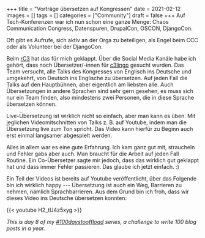 +++
title = "Vorträge übersetzen auf Kongressen"
date = 2021-02-12
images = []
tags = []
categories = ["Community"]
draft = false
+++
Auf Tech-Konferenzen war ich nun schon eine ganze Menge: Chaos Communication Congress, Datenspuren, DrupalCon, OSCON, DjangoCon.

Oft gibt es Aufrufe, sich aktiv an der Orga zu beteiligen, als Engel beim CCC oder als Volunteer bei der DjangoCon.

Beim [rC3](https://events.ccc.de/2020/09/04/rc3-remote-chaos-experience/) hat das für mich geklappt. Über die Social Media Kanäle habe ich gehört, dass noch Übersetzer/-innen für [c3lingo](https://c3lingo.org/) gesucht wurden. Das Team versucht, alle Talks des Kongresses von Englisch ins Deutsche und umgekehrt, von Deutsch ins Englische zu übersetzen. Auf jeden Fall die Talks auf den Hauptbühnen, aber eigentlich am liebsten alle. Auch Übersetzungen in andere Sprachen sind sehr gern gesehen, es muss sich nur ein Team finden, also mindestens zwei Personen, die in diese Sprache übersetzen können.

Live-Übersetzung ist wirklich nicht so einfach, aber man kann es üben. Mit jeglichen Videomitschnitten von Talks z. B. auf Youtube, indem man die Übersetzung live zum Ton spricht. Das Video kann hierfür zu Beginn auch erst einmal langsamer abgespielt werden.

Alles in allem war es eine gute Erfahrung. Ich kam ganz gut mit, straucheln und Fehler gabs aber auch. Man braucht für die Arbeit auf jeden Fall Routine. Ein Co-Übersetzer sagte mir jedoch, dass das wirklich gut geklappt hat und dass immer Fehler passieren. Das glaube ich jetzt einfach. :)

Ein Teil der Videos ist bereits auf Youtube veröffentlicht, über das Folgende bin ich wirklich happy --- Übersetzung ist auch ein Weg, Barrieren zu nehmen, nämlich Sprachbarrieren. Aus dem Grund bin ich froh, dass wir dieses Video ins Deutsche übersetzen konnten:

{{< youtube H2_tU4z5xyg >}}

_This is day 8 of my [#100daystooffload](https://100daystooffload.com/) series, a challenge to write 100 blog posts in a year._